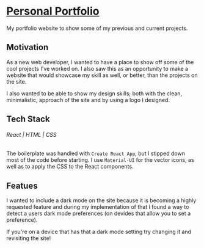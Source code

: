 # [Personal Portfolio](https://www.austinkglenn.com)

My portfolio website to show some of my previous and current projects.

## Motivation
As a new web developer, I wanted to have a place to show off some of the cool projects I've worked on.  I also saw this as an opportunity to make a website that would showcase my skill as well, or better, than the projects on the site.

I also wanted to be able to show my design skills; both with the clean, minimalistic, approach of the site and by using a logo I designed.

## Tech Stack
###### React | HTML | CSS
The boilerplate was handled with `Create React App`, but I stipped down most of the code before starting.  I use `Material-UI` for the vector icons, as well as to apply the CSS to the React components.

## Featues
I wanted to include a dark mode on the site because it is becoming a highly requested feature and during my implementation of that I found a way to detect a users dark mode preferences (on devides that allow you to set a preference).  

If you're on a device that has that a dark mode setting try changing it and revisiting the site!
